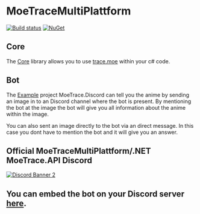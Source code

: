# MoeTraceMultiPlattform 

[![Build status](https://ci.appveyor.com/api/projects/status/7yy8pc8t61jl99fd?svg=true)](https://ci.appveyor.com/project/Neuxz/moetracemultoplattform)
[![NuGet](https://img.shields.io/nuget/vpre/TraceMoe.NET.svg)](https://www.nuget.org/packages/TraceMoe.NET/)


## Core
The [Core](https://github.com/Neuxz/MoeTraceMultiPlattform/tree/master/MoeTrace.API) library allows you to use [trace.moe](https://github.com/soruly/trace.moe) within your c# code.

## Bot
The [Example](https://github.com/Neuxz/MoeTraceMultiPlattform/tree/master/Plattforms/MoeTrace.Discord) project MoeTrace.Discord can tell you the anime by sending an image in to an Discord channel where the bot is present. By mentioning the bot at the image the bot will give you all information about the anime within the image.

You can also sent an image directly to the bot via an direct message. In this case you dont have to mention the bot and it will give you an answer.


## **Official MoeTraceMultiPlattform/.NET MoeTrace.API Discord**
[![Discord Banner 2](https://discordapp.com/api/guilds/534752920382734336/widget.png?style=banner2)](https://discord.gg/hDr2QcV)

## You can embed the bot on your Discord server [here](https://discordapp.com/api/oauth2/authorize?client_id=534687801271386122&permissions=0&scope=bot).
